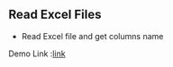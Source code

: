 ## Read Excel Files
* Read Excel file and get columns name


Demo Link :[link](https://61b76c8caac10b00076cc010--pensive-jepsen-640d86.netlify.app/)
